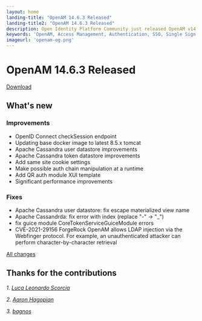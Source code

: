 ```yaml
---
layout: home
landing-title: "OpenAM 14.6.3 Released"
landing-title2: "OpenAM 14.6.3 Released"
description: Open Identity Platform Community just released OpenAM v14.6.3
keywords: 'OpenAM, Access Management, Authentication, SSO, Single Sign On, Open Identity Platform, Release, OAuth2, Authentication, Apache Cassandra'
imageurl: 'openam-og.png'
---
```

# OpenAM 14.6.3 Released
[Download](https://github.com/OpenIdentityPlatform/OpenAM/releases/tag/14.6.3)
## What's new

### Improvements

* OpenID Connect checkSession endpoint
* Updating base docker image to latest 8.5.x tomcat
* Apache Cassandra user datastore improvements
* Apache Cassandra token datastore improvements
* Add same site cookie settings
* Make possible auth chain manipulation at a runtime
* Add QR auth module XUI template
* Significant performance improvements

### Fixes

* Apache Cassandra user datastore: fix escape materialized view name
* Apache Cassandrda: fix error with index (replace "-" -> "_")
* fix guice module CoreTokenServiceGuiceModule errors 
* CVE-2021-29156 ForgeRock OpenAM allows LDAP injection via the Webfinger protocol. For example, an unauthenticated attacker can perform character-by-character retrieval


[All changes](https://github.com/OpenIdentityPlatform/OpenAM/compare/b23cc71b518781356da7098424c958374227902a...7529aa91ad0aca109b916758e91d5fecacd18b07)

## Thanks for the contributions

<i id="lscorcia"><i>1. <a href="https://github.com/lscorcia" target="_blank">Luca Leonardo Scorcia</a></i>

<i id="aaronhagopian"><i>2. <a href="https://github.com/aaronhagopian" target="_blank">Aaron Hagopian</a></i>

<i id="aaronhagopian"><i>3. <a href="https://github.com/bagnos" target="_blank">bagnos</a></i>

